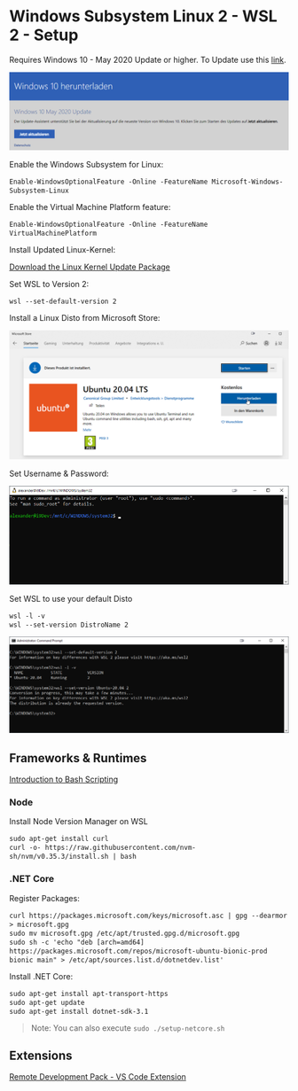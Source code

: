 # Windows Subsystem Linux 2 - WSL 2 - Setup

Requires Windows 10 - May 2020 Update or higher. To Update use this [link](https://www.microsoft.com/de-de/software-download/windows10).

![windows-update](../_images/windows-update.png)

Enable the Windows Subsystem for Linux:

```
Enable-WindowsOptionalFeature -Online -FeatureName Microsoft-Windows-Subsystem-Linux
```

Enable the Virtual Machine Platform feature:

```
Enable-WindowsOptionalFeature -Online -FeatureName VirtualMachinePlatform
```

Install Updated Linux-Kernel:

[Download the Linux Kernel Update Package](https://docs.microsoft.com/en-us/windows/wsl/wsl2-kernel)

Set WSL to Version 2:

```
wsl --set-default-version 2
```

Install a Linux Disto from Microsoft Store:

![ubuntu](../_images/ubuntu.png)

Set Username & Password:

![user](../_images/user.png)

Set WSL to use your default Disto

```
wsl -l -v
wsl --set-version DistroName 2
```

![wsl-distro](../_images/wsl-distro.png)

## Frameworks & Runtimes

[Introduction to Bash Scripting](https://www.taniarascia.com/how-to-create-and-use-bash-scripts/)

### Node

Install Node Version Manager on WSL

```
sudo apt-get install curl 
curl -o- https://raw.githubusercontent.com/nvm-sh/nvm/v0.35.3/install.sh | bash 
```

### .NET Core 

Register Packages:

```
curl https://packages.microsoft.com/keys/microsoft.asc | gpg --dearmor > microsoft.gpg
sudo mv microsoft.gpg /etc/apt/trusted.gpg.d/microsoft.gpg
sudo sh -c 'echo "deb [arch=amd64] https://packages.microsoft.com/repos/microsoft-ubuntu-bionic-prod bionic main" > /etc/apt/sources.list.d/dotnetdev.list'
```
Install .NET Core:

```
sudo apt-get install apt-transport-https
sudo apt-get update
sudo apt-get install dotnet-sdk-3.1
```

> Note: You can also execute `sudo ./setup-netcore.sh`

## Extensions

[Remote Development Pack - VS Code Extension](https://marketplace.visualstudio.com/items?itemName=ms-vscode-remote.vscode-remote-extensionpack)